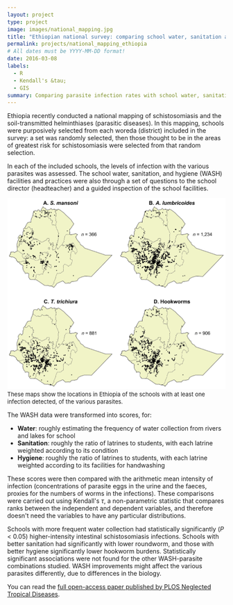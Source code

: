 ```yaml
---
layout: project
type: project
image: images/national_mapping.jpg
title: "Ethiopian national survey: comparing school water, sanitation and hygiene with parasitic infection"
permalink: projects/national_mapping_ethiopia
# All dates must be YYYY-MM-DD format!
date: 2016-03-08
labels:
  - R
  - Kendall's &tau;
  - GIS
summary: Comparing parasite infection rates with school water, sanitation and hygiene provision in a national survey across Ethiopia.
---
```


Ethiopia recently conducted a national mapping of schistosomiasis and the soil-transmitted helminthiases (parasitic diseases). In this mapping, schools were purposively selected from each woreda (district) included in the survey: a set was randomly selected, then those thought to be in the areas of greatest risk for schistosomiasis were selected from that random selection.

In each of the included schools, the levels of infection with the various parasites was assessed. The school water, sanitation, and hygiene (WASH) facilities and practices were also through a set of questions to the school director (headteacher) and a guided inspection of the school facilities.

<p style="text-align:center;"><img src="/images/national_mapping_non_sq.png" alt="maps" style="max-width: 100%;  margin-bottom: -1em;"></p><p style="text-align:left;"><font size="2">These maps show the locations in Ethiopia of the schools with at least one infection detected, of the various parasites.</font></p>

The WASH data were transformed into scores, for: 

<ul>
  <li><b>Water</b>: roughly estimating the frequency of water collection from rivers and lakes for school</li>
  <li><b>Sanitation</b>: roughly the ratio of latrines to students, with each latrine weighted according to its condition</li>
  <li><b>Hygiene</b>: roughly the ratio of latrines to students, with each latrine weighted according to its facilities for handwashing</li>
</ul> 

These scores were then compared with the arithmetic mean intensity of infection (concentrations of parasite eggs in the urine and the faeces, proxies for the numbers of worms in the infections). These comparisons were carried out using Kendall's <i>&tau;</i>, a non-parametric statistic that compares ranks between the independent and dependent variables, and therefore doesn't need the variables to have any particular distributions.

Schools with more frequent water collection had statistically significantly (<i>P</i> < 0.05) higher-intensity intestinal schistosomiasis infections. Schools with better sanitation had significantly with lower roundworm, and those with better hygiene significantly lower hookworm burdens. Statistically significant associations were not found for the other WASH-parasite combinations studied. WASH improvements might affect the  various parasites differently, due to differences in the biology.

You can read the [full open-access paper published by PLOS Neglected Tropical Diseases](https://journals.plos.org/plosntds/article?id=10.1371/journal.pntd.0004515).



